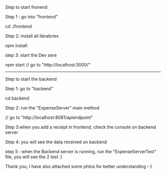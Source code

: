 Step to start fronend

Step 1 :  go into "frontend"

cd ./frontend

Step 2: install all librabries

npm install

step 3: start the Dev sere

npm start // go to "http://localhost:3000/"



--------------------------------------------------------------------------------

Step to start the backend

Step 1: go to "backend"

cd backend

Step 2: run the "ExpenseServer" main method

// go to "http://localhost:8081/apiendpoint"

Step 3:when you add a receipt in frontend, check the console on backend  server

Step 4: you will see the data received on backend

step 5 : when the Backend server is running, run the "ExpenseServerTest" file, you will see the 2 test :) 


Thank you, I have also attached some phtos for better understanding :-)

